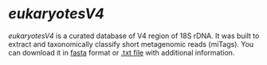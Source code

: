 # *eukaryotesV4*

*eukaryotesV4* is a curated database of V4 region of 18S rDNA. It was built to extract and taxonomically classify short metagenomic reads (miTags). You can download it in [fasta](db/eukaryotesV4_v1.fasta) format or [.txt file](db/eukaryotesV4_tax_v1.txt
) with additional information.
